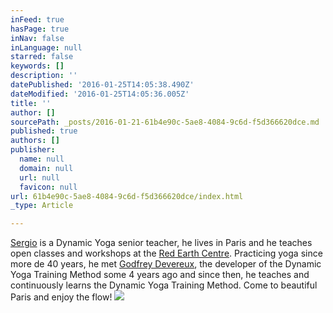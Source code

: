 ```yaml
---
inFeed: true
hasPage: true
inNav: false
inLanguage: null
starred: false
keywords: []
description: ''
datePublished: '2016-01-25T14:05:38.490Z'
dateModified: '2016-01-25T14:05:36.005Z'
title: ''
author: []
sourcePath: _posts/2016-01-21-61b4e90c-5ae8-4084-9c6d-f5d366620dce.md
published: true
authors: []
publisher:
  name: null
  domain: null
  url: null
  favicon: null
url: 61b4e90c-5ae8-4084-9c6d-f5d366620dce/index.html
_type: Article

---
```

[Sergio][0] is a Dynamic Yoga senior teacher, he lives in Paris and he teaches open classes and workshops at the [Red Earth Centre][1]. Practicing yoga since more de 40 years, he met [Godfrey Devereux][2], the developer of the Dynamic Yoga Training Method some 4 years ago and since then, he teaches and continuously learns the Dynamic Yoga Training Method. Come to beautiful Paris and enjoy the flow! ![](https://the-grid-user-content.s3-us-west-2.amazonaws.com/098b633d-d50a-49fd-9876-9faded711c0b.JPG)

[0]: http://www.redearthcentre.com/eng/?page_id=907
[1]: http://www.redearthcentre.com/
[2]: http://www.dynamicyoga.com/